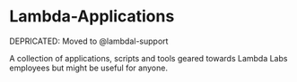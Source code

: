 # Lambda-Applications

DEPRICATED: Moved to @lambdal-support

A collection of applications, scripts and tools geared towards Lambda Labs employees but might be useful for anyone. 



